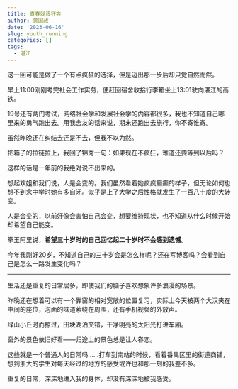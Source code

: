 ```yaml
---
title: 青春就该狂奔
author: 黄国政
date: '2023-06-16'
slug: youth_running
categories: []
tags:
  - 湛江
---
```


<!--more-->

这一回可能是做了一个有点疯狂的选择，但是迈出那一步后却只觉自然而然。

早上11:00刚刚考完社会工作实务，便赶回宿舍收拾行李箱坐上13:01驶向湛江的高铁。

19号还有两门考试，网络社会学和发展社会学的内容都很多，我也不知道自己哪里来的勇气跑出去。用我舍友的话来说，期末还跑出去旅行，你不寄谁寄。

虽然昨晚还在纠结去还是不去，但我不以为然。

把箱子的拉链拉上，我回了锦秀一句：如果现在不疯狂，难道还要等到以后吗？

这样的话是一年前的我绝对说不出来的。

想起欢姐和我们说，人是会变的。我们虽然看着她疯疯癫癫的样子，但无论如何也想不到念中学时她有多自闭。似乎是上了大学之后性格就发生了一百八十度的大转变。

人是会变的，以前好像会害怕自己会变，想要维持现状，也不知道从什么时候开始却希望自己能变。

拳王阿里说，**希望三十岁时的自己回忆起二十岁时不会感到遗憾**。

今年我刚好20岁，不知道自己的三十岁会是怎么样呢？还在写博客吗？会看到自己是怎么一路发生变化吗？

---

生活还是重复的日常居多，即使我们的脑子喜欢想象许多浪漫的场景。

昨晚还在想着可以有一个靠窗的相对宽敞的位置复习，实际上今天被两个大汉夹在中间的座位，泡面的味道萦绕在周围，还有手机视频的外放声。

绿山小丘时而掠过，田块湖泊交错，干净明亮的太阳光打进车厢。

窗外的景色依旧好看——归途上的景色总是让人眷恋。

这些就是一个普通人的日常吗……打车到南站的时候，看着番禺区里的街道商铺，想到浙大的学生对每天经过的地方的感受或许也和那一刻的我差不多。

重复的日常，深深地进入我的身体，却没有深深地被我感受。